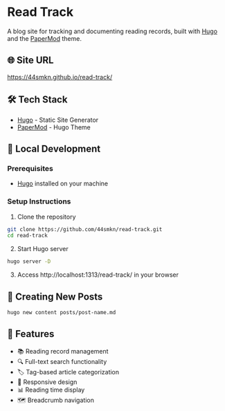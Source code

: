 # Read Track

A blog site for tracking and documenting reading records, built with [Hugo](https://gohugo.io/) and the [PaperMod](https://github.com/adityatelange/hugo-PaperMod) theme.

## 🌐 Site URL

https://44smkn.github.io/read-track/

## 🛠️ Tech Stack

- [Hugo](https://gohugo.io/) - Static Site Generator
- [PaperMod](https://github.com/adityatelange/hugo-PaperMod) - Hugo Theme

## 🚀 Local Development

### Prerequisites

- [Hugo](https://gohugo.io/installation/) installed on your machine

### Setup Instructions

1. Clone the repository

```bash
git clone https://github.com/44smkn/read-track.git
cd read-track
```

2. Start Hugo server

```bash
hugo server -D
```

3. Access http://localhost:1313/read-track/ in your browser

## 📝 Creating New Posts

```bash
hugo new content posts/post-name.md
```

## 🌟 Features

- 📚 Reading record management
- 🔍 Full-text search functionality
- 🏷️ Tag-based article categorization
- 📱 Responsive design
- 📊 Reading time display
- 🗺️ Breadcrumb navigation
